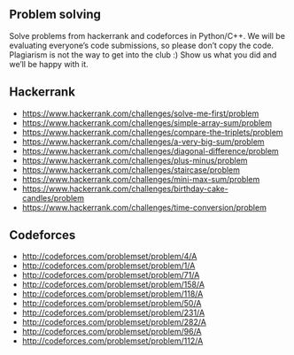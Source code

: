 ## Problem solving

Solve problems from hackerrank and codeforces in Python/C++. We will be evaluating everyone’s code submissions, 
so please don’t copy the code. Plagiarism is not the way to get into the club :) 
Show us what you did and we’ll be happy with it.

## Hackerrank
- https://www.hackerrank.com/challenges/solve-me-first/problem
- https://www.hackerrank.com/challenges/simple-array-sum/problem
- https://www.hackerrank.com/challenges/compare-the-triplets/problem
- https://www.hackerrank.com/challenges/a-very-big-sum/problem
- https://www.hackerrank.com/challenges/diagonal-difference/problem
- https://www.hackerrank.com/challenges/plus-minus/problem
- https://www.hackerrank.com/challenges/staircase/problem
- https://www.hackerrank.com/challenges/mini-max-sum/problem
- https://www.hackerrank.com/challenges/birthday-cake-candles/problem
- https://www.hackerrank.com/challenges/time-conversion/problem

## Codeforces
- http://codeforces.com/problemset/problem/4/A
- http://codeforces.com/problemset/problem/1/A
- http://codeforces.com/problemset/problem/71/A
- http://codeforces.com/problemset/problem/158/A
- http://codeforces.com/problemset/problem/118/A
- http://codeforces.com/problemset/problem/50/A
- http://codeforces.com/problemset/problem/231/A
- http://codeforces.com/problemset/problem/282/A
- http://codeforces.com/problemset/problem/96/A 
- http://codeforces.com/problemset/problem/112/A
